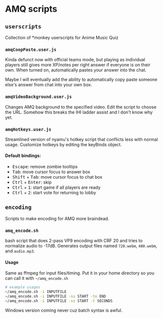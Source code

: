 # AMQ scripts

## `userscripts`

Collection of \*monkey userscripts for Anime Music Quiz

### `amqCoopPaste.user.js`

Kinda defunct now with official teams mode, but playing as individual players still gives more XP/notes per right answer if everyone is on their own.
When turned on, automatically pastes your answer into the chat.

Maybe I will eventually add the ability to automatically copy paste someone else's answer from chat into your own box.

### `amqVideoBackground.user.js`

Changes AMQ background to the specified video. Edit the script to choose the URL. Somehow this breaks the IHI ladder assist and I don't know why yet.

### `amqHotkeys.user.js`

Streamlined version of nyamu's hotkey script that conflicts less with normal usage. Customize hotkeys by editing the keyBinds object.

#### Default bindings:

- <kbd>Escape</kbd>: remove zombie tooltips
- <kbd>Tab</kbd>: move cursor focus to answer box
- <kbd>Shift</kbd> + <kbd>Tab</kbd>: move cursor focus to chat box
- <kbd>Ctrl</kbd> + <kbd>Enter</kbd>: skip
- <kbd>Ctrl</kbd> + <kbd>1</kbd>: start game if all players are ready
- <kbd>Ctrl</kbd> + <kbd>2</kbd>: start vote for returning to lobby


## `encoding`

Scripts to make encoding for AMQ more braindead.

### `amq_encode.sh`

bash script that does 2-pass VP9 encoding with CRF 20 and tries to normalize audio to -17dB. Generates output files named `720.webm`, `480.webm`, and `audio.mp3`.

#### Usage

Same as ffmpeg for input files/timing. Put it in your home directory so you can call it with `~/amq_encode.sh`

```bash
# example usages
~/amq_encode.sh -i INPUTFILE
~/amq_encode.sh -i INPUTFILE -ss START -to END
~/amq_encode.sh -i INPUTFILE -ss START -t SECONDS
```

Windows version coming never cuz batch syntax is awful.
